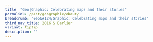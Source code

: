 ```yaml
---
title: "Geo|Graphic: Celebrating maps and their stories"
permalink: /past/geographic/about/
breadcrumb: "Geo&#124;Graphic: Celebrating maps and their stories"
third_nav_title: 2016 & Earlier
variant: tiptap
description: ""
---
```

